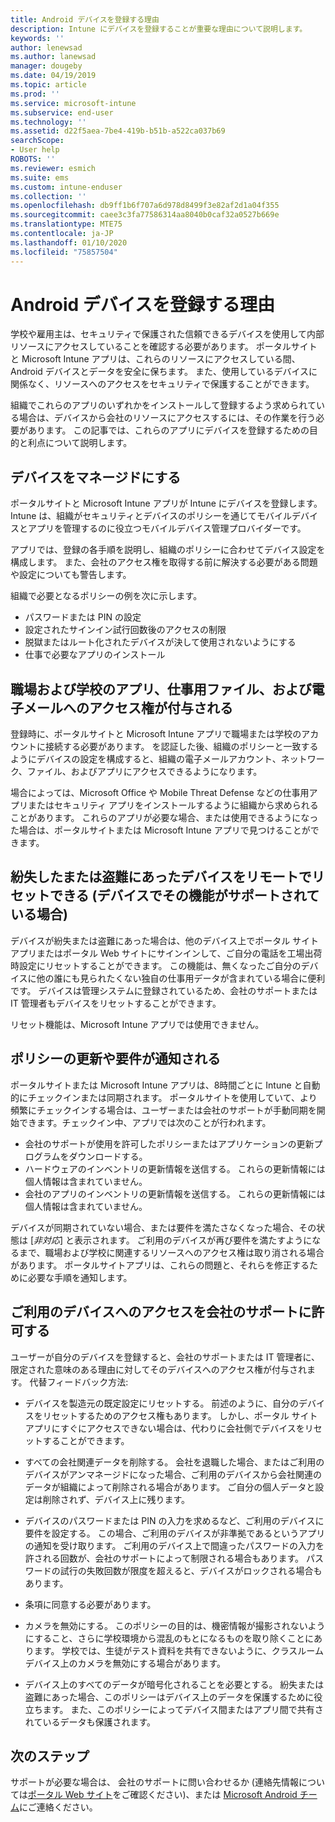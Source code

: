 ```yaml
---
title: Android デバイスを登録する理由
description: Intune にデバイスを登録することが重要な理由について説明します。
keywords: ''
author: lenewsad
ms.author: lanewsad
manager: dougeby
ms.date: 04/19/2019
ms.topic: article
ms.prod: ''
ms.service: microsoft-intune
ms.subservice: end-user
ms.technology: ''
ms.assetid: d22f5aea-7be4-419b-b51b-a522ca037b69
searchScope:
- User help
ROBOTS: ''
ms.reviewer: esmich
ms.suite: ems
ms.custom: intune-enduser
ms.collection: ''
ms.openlocfilehash: db9ff1b6f707a6d978d8499f3e82af2d1a04f355
ms.sourcegitcommit: caee3c3fa77586314aa8040b0caf32a0527b669e
ms.translationtype: MTE75
ms.contentlocale: ja-JP
ms.lasthandoff: 01/10/2020
ms.locfileid: "75857504"
---
```

# <a name="why-enroll-your-android-device"></a>Android デバイスを登録する理由  

学校や雇用主は、セキュリティで保護された信頼できるデバイスを使用して内部リソースにアクセスしていることを確認する必要があります。 ポータルサイトと Microsoft Intune アプリは、これらのリソースにアクセスしている間、Android デバイスとデータを安全に保ちます。 また、使用しているデバイスに関係なく、リソースへのアクセスをセキュリティで保護することができます。 

組織でこれらのアプリのいずれかをインストールして登録するよう求められている場合は、デバイスから会社のリソースにアクセスするには、その作業を行う必要があります。 この記事では、これらのアプリにデバイスを登録するための目的と利点について説明します。  

## <a name="gets-your-device-managed"></a>デバイスをマネージドにする  
 ポータルサイトと Microsoft Intune アプリが Intune にデバイスを登録します。  Intune は、組織がセキュリティとデバイスのポリシーを通じてモバイルデバイスとアプリを管理するのに役立つモバイルデバイス管理プロバイダーです。 

アプリでは、登録の各手順を説明し、組織のポリシーに合わせてデバイス設定を構成します。 また、会社のアクセス権を取得する前に解決する必要がある問題や設定についても警告します。  

組織で必要となるポリシーの例を次に示します。  
* パスワードまたは PIN の設定
* 設定されたサインイン試行回数後のアクセスの制限
* 脱獄またはルート化されたデバイスが決して使用されないようにする
* 仕事で必要なアプリのインストール  

## <a name="gives-you-access-to-work-and-school-apps-work-files-and-email"></a>職場および学校のアプリ、仕事用ファイル、および電子メールへのアクセス権が付与される  
登録時に、ポータルサイトと Microsoft Intune アプリで職場または学校のアカウントに接続する必要があります。  を認証した後、組織のポリシーと一致するようにデバイスの設定を構成すると、組織の電子メールアカウント、ネットワーク、ファイル、およびアプリにアクセスできるようになります。  

場合によっては、Microsoft Office や Mobile Threat Defense などの仕事用アプリまたはセキュリティ アプリをインストールするように組織から求められることがあります。 これらのアプリが必要な場合、または使用できるようになった場合は、ポータルサイトまたは Microsoft Intune アプリで見つけることができます。

## <a name="lets-you-remotely-reset-a-lost-or-stolen-device-if-device-supports-it"></a>紛失したまたは盗難にあったデバイスをリモートでリセットできる (デバイスでその機能がサポートされている場合)
デバイスが紛失または盗難にあった場合は、他のデバイス上でポータル サイト アプリまたはポータル Web サイトにサインインして、ご自分の電話を工場出荷時設定にリセットすることができます。 この機能は、無くなったご自分のデバイスに他の誰にも見られたくない独自の仕事用データが含まれている場合に便利です。 デバイスは管理システムに登録されているため、会社のサポートまたは IT 管理者もデバイスをリセットすることができます。  

リセット機能は、Microsoft Intune アプリでは使用できません。  

## <a name="notifies-you-of-policy-updates-and-requirements"></a>ポリシーの更新や要件が通知される
ポータルサイトまたは Microsoft Intune アプリは、8時間ごとに Intune と自動的にチェックインまたは同期されます。 ポータルサイトを使用していて、より頻繁にチェックインする場合は、ユーザーまたは会社のサポートが手動同期を開始できます。チェックイン中、アプリでは次のことが行われます。  

* 会社のサポートが使用を許可したポリシーまたはアプリケーションの更新プログラムをダウンロードする。  
* ハードウェアのインベントリの更新情報を送信する。 これらの更新情報には個人情報は含まれていません。  
* 会社のアプリのインベントリの更新情報を送信する。 これらの更新情報には個人情報は含まれていません。  

デバイスが同期されていない場合、または要件を満たさなくなった場合、その状態は [*非対応*] と表示されます。 ご利用のデバイスが再び要件を満たすようになるまで、職場および学校に関連するリソースへのアクセス権は取り消される場合があります。 ポータルサイトアプリは、これらの問題と、それらを修正するために必要な手順を通知します。  


## <a name="permits-company-support-access-to-your-device"></a>ご利用のデバイスへのアクセスを会社のサポートに許可する
ユーザーが自分のデバイスを登録すると、会社のサポートまたは IT 管理者に、限定された意味のある理由に対してそのデバイスへのアクセス権が付与されます。 代替フィードバック方法:  

* デバイスを製造元の既定設定にリセットする。 前述のように、自分のデバイスをリセットするためのアクセス権もあります。 しかし、ポータル サイト アプリにすぐにアクセスできない場合は、代わりに会社側でデバイスをリセットすることができます。  

* すべての会社関連データを削除する。 会社を退職した場合、またはご利用のデバイスがアンマネージドになった場合、ご利用のデバイスから会社関連のデータが組織によって削除される場合があります。 ご自分の個人データと設定は削除されず、デバイス上に残ります。  

* デバイスのパスワードまたは PIN の入力を求めるなど、ご利用のデバイスに要件を設定する。 この場合、ご利用のデバイスが非準拠であるというアプリの通知を受け取ります。 ご利用のデバイス上で間違ったパスワードの入力を許される回数が、会社のサポートによって制限される場合もあります。 パスワードの試行の失敗回数が限度を超えると、デバイスがロックされる場合もあります。  

* 条項に同意する必要があります。  

* カメラを無効にする。 このポリシーの目的は、機密情報が撮影されないようにすること、さらに学校環境から混乱のもとになるものを取り除くことにあります。 学校では、生徒がテスト資料を共有できないように、クラスルーム デバイス上のカメラを無効にする場合があります。  

* デバイス上のすべてのデータが暗号化されることを必要とする。 紛失または盗難にあった場合、このポリシーはデバイス上のデータを保護するために役立ちます。 また、このポリシーによってデバイス間またはアプリ間で共有されているデータも保護されます。 

## <a name="next-steps"></a>次のステップ  

サポートが必要な場合は、 会社のサポートに問い合わせるか (連絡先情報については[ポータル Web サイト](https://go.microsoft.com/fwlink/?linkid=2010980)をご確認ください)、または <a href="mailto:wintunedroidfbk@microsoft.com?subject=I'm having trouble installing the Company Portal app on my Android device&body=Describe the issue you're experiencing here.">Microsoft Android チーム</a>にご連絡ください。

